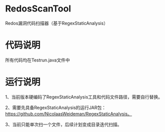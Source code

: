 # RedosScanTool
Redos漏洞代码扫描器（基于RegexStaticAnalysis）

# 代码说明
所有代码均在Testrun.java文件中

# 运行说明
1、当前版本硬编码了RegexStaticAnalysis工具和代码文件路径，需要自行替换。

2、需要先具备RegexStaticAnalysis的运行JAR包： https://github.com/NicolaasWeideman/RegexStaticAnalysis。

3、当前只能单次扫一个文件，后续计划变成目录迭代扫描。
